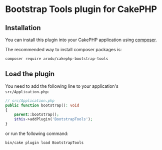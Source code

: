 # Bootstrap Tools plugin for CakePHP

## Installation

You can install this plugin into your CakePHP application using [composer](https://getcomposer.org).

The recommended way to install composer packages is:

```
composer require arodu/cakephp-bootstrap-tools
```

## Load the plugin

You need to add the following line to your application's `src/Application.php`:

```php
// src/Application.php
public function bootstrap(): void
{
    parent::bootstrap();
    $this->addPlugin('BootstrapTools');
}
```

or run the following command:
```bash
bin/cake plugin load BootstrapTools
```

